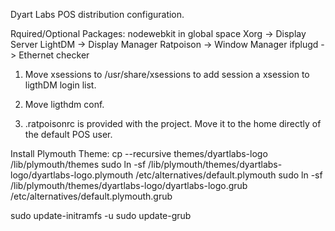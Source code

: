 Dyart Labs POS distribution configuration.

Rquired/Optional Packages:
nodewebkit in global space
Xorg -> Display Server
LightDM -> Display Manager
Ratpoison -> Window Manager
ifplugd -> Ethernet checker

1) Move xsessions to /usr/share/xsessions to add session a xsession to ligthDM login list.

2) Move ligthdm conf.

3) .ratpoisonrc is provided with the project. Move it to the home directly of the default POS user.

Install Plymouth Theme:
cp --recursive themes/dyartlabs-logo /lib/plymouth/themes
sudo ln -sf /lib/plymouth/themes/dyartlabs-logo/dyartlabs-logo.plymouth /etc/alternatives/default.plymouth
sudo ln -sf /lib/plymouth/themes/dyartlabs-logo/dyartlabs-logo.grub /etc/alternatives/default.plymouth.grub

sudo update-initramfs -u
sudo update-grub

